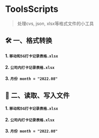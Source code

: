 # ToolsScripts
>处理cvs, json, xlsx等格式文件的小工具


🛠️ 一、格式转换
---
#### 1. ```移动和5G打卡记录表格.xlsx```  

#### 2. ```公司内打卡记录表格.xlsx```  

#### 3. ```月份 month = "2022.08" ```  



👾 二、读取、写入文件  
---

#### 1. ```移动和5G打卡记录表格.xlsx```  

#### 2. ```公司内打卡记录表格.xlsx```  

#### 3. ```月份 month = "2022.08" ``` 




